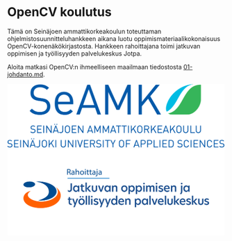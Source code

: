 # OpenCV koulutus

Tämä on Seinäjoen ammattikorkeakoulun toteuttaman ohjelmistosuunnitteluhankkeen aikana luotu oppimismateriaalikokonaisuus OpenCV-konenäkökirjastosta. Hankkeen rahoittajana toimi jatkuvan oppimisen ja työllisyyden palvelukeskus Jotpa.

Aloita matkasi OpenCV:n ihmeelliseen maailmaan tiedostosta [01-johdanto.md](01-johdanto.md).

<img src="kuvituskuvat/seamk_logo.svg" alt="Seamk" width="500"/>
<img src="kuvituskuvat/Rahoittaja_Jotpa_fi.png" alt="Jotpa" width="500"/>
